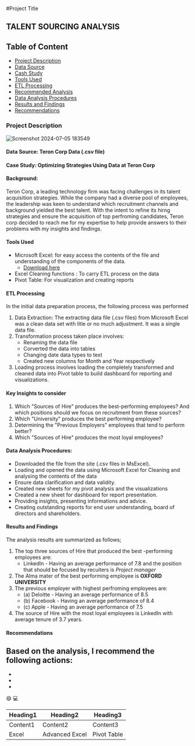 #Project Title

## TALENT SOURCING ANALYSIS

## Table of Content 

- [Project Description](#project-description)
- [Data Source](#data-source)
- [Cash Study](#casestudy)
- [Tools Used](#tools-used)
- [ETL Processing](#etl-processing)
- [Recommended Analysis](#recommended-analysis)
- [Data Analysis Procedures](#data-analysis-procedures)
- [Results and Findings](#results-and-findings)
- [Recommendations](#recommendations)

### Project Description

 ![Screenshot 2024-07-05 183549](https://github.com/AlaskaDav/alaskadavid/assets/155531290/40c70846-3111-4db4-9b57-35761c868ade)

#### Data Source: Teron Corp Data (.csv file)

#### Case Study: Optimizing Strategies Using Data at Teron Corp	

#### Background:

Teron Corp, a leading technology firm was facing challenges in its talent acquisition strategies. While the company had a diverse pool of employees, the leadership was keen to understand which recruitment channels and background yielded the best talent. With the intent to refine its hirng strategies and ensure the acquisition of top perfroming candidates, Teron corp decided to reach me for my expertise to help provide answers to their problems with my insights and findings.

#### Tools Used 

- Microsoft Excel: for easy access the contents of the file and understanding of the components of the data.
    - [Download here](http://microsoft.com)
- Excel Cleaning functions : To carry ETL process on the data
- Pivot Table: For visualization and creating reports

#### ETL Processing

In the initial data preparation process, the following process was performed
1. Data Extraction: The extracting data file (.csv files) from Microsoft Excel was a clean data set with litle or no much adjustment. It was a single data file. 
2. Transformation process taken place involves:
   - Renaming the data file
   - Corverted the data into tables
   - Changing date data types to text
   - Created new columns for Month and Year respectively
4. Loading process involves loading the completely transformed and cleaned data into Pivot table to build dashboard for reporting and visualizations.
 
#### Key Insights to consider

1.	Which "Sources of Hire" produces the best-performing employees? And which positions should we focus on recruitment from these sources?
2.	Which "University" produces the best performing employee?
3.	Determining the "Previous Employers" employees that tend to perform better?
4.	Which "Sources of Hire" produces the most loyal employees?

#### Data Analysis Procedures:

- Downloaded the file from the site (.csv files in MsExcel).
- Loading and opened the data using Microsoft Excel for Cleaning and analysing the contents of the data
- Ensure data clarification and data validity.
- Created new sheets for my pivot analysis and the visualizations
- Created a new sheet for dashboard for report presentation. 
- Providing insights, presenting informations and advice.
- Creating outstanding reports for end user understanding, board of directors and shareholders.

#### Results and Findings

The analysis results are summarized as follows;
1. The top three sources of Hire that produced the best -performing employees are:
   - LinkedIn - Having an average performance of 7.8 and the position that should be focused by recuiters is *Project manager*
2. The Alma mater of the best performing employee is **OXFORD UNIVERSITY**
3. The previous employer with highest perfroming employees are:
   - (a) Deloitte - Having an average performance of 8.5
   - (b) Facebook - Having an average performance of 8.4
   - (c) Apple - Having an average performance of 7.5
4. The source of Hire with the most loyal employees is LinkedIn with average tenure of 3.7 years.

#### Recommendations
Based on the analysis, I recommend the following actions:
 - 
 - 
 - 
 -  



😄 
💻

|Heading1|Heading2|Heading3|
|--------|--------|--------|
|Content1|Content2|Content3|
|Excel |Advanced Excel |Pivot Table |

